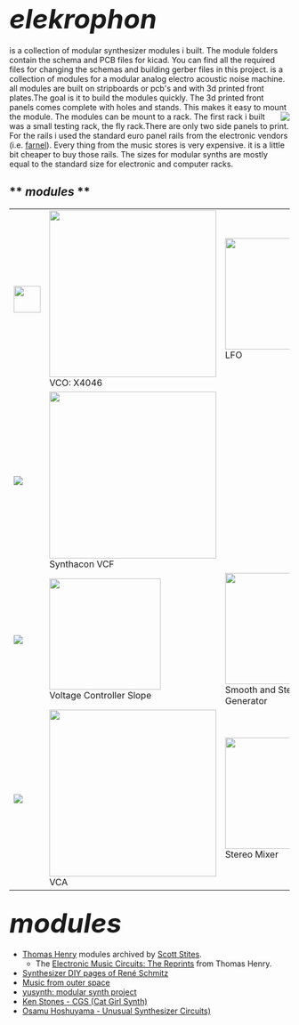 # **<font size="24">*elekrophon*</font>** 
is a collection of modular synthesizer modules i built. The module folders contain the schema and PCB files for kicad. You can find all the required files for changing the schemas and building gerber files in this project.  is a collection of modules for a modular analog electro acoustic noise machine. all modules are built on stripboards or pcb's and with 3d printed front plates.The goal is it to build the modules quickly. The 3d printed front panels comes complete with holes and stands. This makes it easy to mount the module. The modules can be mount to a rack. <a href="https://spielhuus.github.io/elektrophon/fly_rack.jpg"><img align="right" src="https://spielhuus.github.io/elektrophon/fly_rack_tmb.jpg"></a>  The first rack i built was a small testing rack, the fly rack.There are only two side panels to print. For the rails i used the standard euro panel rails from the electronic vendors (i.e. [farnel](https://de.farnell.com/schroff/34560-484/horizontal-rail-enclosure/dp/2816357)). Every thing from the music stores is very expensive. it is a little bit cheaper to buy those rails. The sizes for modular synths are mostly equal to the standard size for electronic and computer racks.

## ** *modules* ** 
<table>
 <tr>
  <td width="32px"><img src="https://spielhuus.github.io/elektrophon/images/text_osillator.png" width="48px"/></td>
  <td><a href="https://github.com/spielhuus/elektrophon/blob/master/modules/X4046/README.md"><img src="https://spielhuus.github.io/elektrophon/images/4046-panel-tmb.jpg" height="300px"></img></a><br/>VCO: X4046</td>
  <td><a href="https://github.com/spielhuus/elektrophon/blob/master/modules/Utility LFO/README.md"><img src="https://spielhuus.github.io/elektrophon/images/Mixerpanel_tmb.png" height="200px"></img></a><br/>LFO</td>
  <td><a href="https://github.com/spielhuus/elektrophon/blob/master/modules/Noise/README.md"><img src="https://spielhuus.github.io/elektrophon/images/Mixerpanel_tmb.png" height="200px"></img></a><br/>noise</td>

</tr><tr>
  <td width="64px"><img src="https://spielhuus.github.io/elektrophon/images/text_filter.png height="200px"/></td>
  <td><a href="https://github.com/spielhuus/elektrophon/blob/master/modules/Synthacon%20VCF/README.md"><img src="https://spielhuus.github.io/elektrophon/images/synthacon-panel-tmb.jpg" height="300px"></img></a><br/>Synthacon VCF</td>

</tr><tr>
  <td width="32px"><img src="https://spielhuus.github.io/elektrophon/images/text_function.png"/></td>
  <td><a href="https://github.com/spielhuus/elektrophon/blob/master/modules/VCS/README.md"><img src="https://spielhuus.github.io/elektrophon/images/VCSpanel_tmb.png" height="200px"></img></a><br/>Voltage Controller Slope</td>
  <td><a href="https://github.com/spielhuus/elektrophon/blob/master/modules/SSG/README.md"><img src="https://spielhuus.github.io/elektrophon/images/SSGPanel_tmb.png" height="200px"></img></a><br/>Smooth and Stepped Generator</td>
  <td><a href="https://github.com/spielhuus/elektrophon/blob/master/modules/ADSR/README.md"><img src="https://spielhuus.github.io/elektrophon/images/Mixerpanel_tmb.png" height="200px"></img></a><br/>ADSR</td>

</tr><tr>
  <td width="32px"><img src="https://spielhuus.github.io/elektrophon/images/text_mixer.png"/></td>
  <td><a href="https://github.com/spielhuus/elektrophon/blob/master/modules/VCA/README.md"><img src="https://spielhuus.github.io/elektrophon/images/VCA-panel-tmb.jpg" height="300px"></img></a><br/>VCA</td>
  <td><a href="https://github.com/spielhuus/elektrophon/blob/master/modules/Stereo Mischer/README.md"><img src="https://spielhuus.github.io/elektrophon/images/Stereo_Mixer_panel_tmb.png" height="200px"></img></a><br/>Stereo Mixer</td>
  
  <td><a href="https://github.com/spielhuus/elektrophon/blob/master/modules/BassPP/README.md"><img src="https://spielhuus.github.io/elektrophon/images/Mixerpanel_tmb.png" height="200px"></img></a><br/>Bass++</td>
  <td><a href="https://github.com/spielhuus/elektrophon/blob/master/modules/MIDI/README.md"><img src="https://spielhuus.github.io/elektrophon/images/Mixerpanel_tmb.png" height="200px"></img></a><br/>midi</td>
 </tr>
</table>

## **<font size="24">*modules*</font>** 

* [Thomas Henry](http://birthofasynth.com/Thomas_Henry/TH_main.html) modules archived by [Scott Stites](http://birthofasynth.com/index.html). 
  * The [Electronic Music Circuits: The Reprints](https://web.archive.org/web/20190907204304/https://static.miraheze.org/sdiywiki/5/5d/The_Reprint_Collection_by_Thomas_Henry_CC_BY_NC.pdf) from Thomas Henry.
* [Synthesizer DIY pages of René Schmitz](https://www.schmitzbits.de/index.html)
* [Music from outer space](http://musicfromouterspace.com/)
* [yusynth: modular synth project](http://www.yusynth.net/Modular/index_en.html)
* [Ken Stones - CGS (Cat Girl Synth)](http://www.elby-designs.com/webtek/cgs/cgs.htm)
* [Osamu Hoshuyama - Unusual Synthesizer Circuits)](http://www5b.biglobe.ne.jp/~houshu/synth/)

